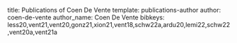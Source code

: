 title: Publications of Coen De Vente
template: publications-author
author: coen-de-vente
author_name: Coen De Vente
bibkeys: less20,vent21,vent20,gonz21,xion21,vent18,schw22a,ardu20,lemi22,schw22,vent20a,vent21a